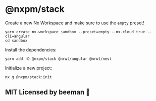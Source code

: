 # @nxpm/stack

Create a new Nx Workspace and make sure to use the `empty` preset!

```shell script
yarn create nx-workspace sandbox --preset=empty --nx-cloud true --cli=angular
cd sandbox
```

Install the dependencies:

```shell script
yarn add -D @nxpm/stack @nrwl/angular @nrwl/nest
```

Initialize a new project:

```shell script
nx g @nxpm/stack:init
```

## MIT Licensed by beeman 🐝

